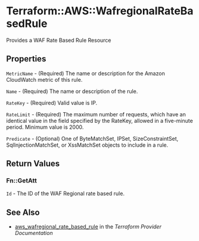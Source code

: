 # Terraform::AWS::WafregionalRateBasedRule

Provides a WAF Rate Based Rule Resource

## Properties

`MetricName` - (Required) The name or description for the Amazon CloudWatch metric of this rule.

`Name` - (Required) The name or description of the rule.

`RateKey` - (Required) Valid value is IP.

`RateLimit` - (Required) The maximum number of requests, which have an identical value in the field specified by the RateKey, allowed in a five-minute period. Minimum value is 2000.

`Predicate` - (Optional) One of ByteMatchSet, IPSet, SizeConstraintSet, SqlInjectionMatchSet, or XssMatchSet objects to include in a rule.


## Return Values

### Fn::GetAtt

`Id` - The ID of the WAF Regional rate based rule.

## See Also

* [aws_wafregional_rate_based_rule](https://www.terraform.io/docs/providers/aws/r/wafregional_rate_based_rule.html) in the _Terraform Provider Documentation_